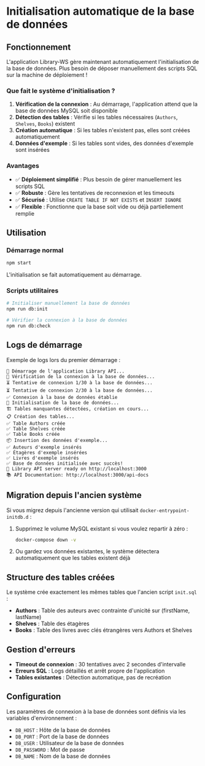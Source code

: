 # Initialisation automatique de la base de données

## Fonctionnement

L'application Library-WS gère maintenant automatiquement l'initialisation de la base de données. Plus besoin de déposer manuellement des scripts SQL sur la machine de déploiement !

### Que fait le système d'initialisation ?

1. **Vérification de la connexion** : Au démarrage, l'application attend que la base de données MySQL soit disponible
2. **Détection des tables** : Vérifie si les tables nécessaires (`Authors`, `Shelves`, `Books`) existent
3. **Création automatique** : Si les tables n'existent pas, elles sont créées automatiquement
4. **Données d'exemple** : Si les tables sont vides, des données d'exemple sont insérées

### Avantages

- ✅ **Déploiement simplifié** : Plus besoin de gérer manuellement les scripts SQL
- ✅ **Robuste** : Gère les tentatives de reconnexion et les timeouts
- ✅ **Sécurisé** : Utilise `CREATE TABLE IF NOT EXISTS` et `INSERT IGNORE`
- ✅ **Flexible** : Fonctionne que la base soit vide ou déjà partiellement remplie

## Utilisation

### Démarrage normal
```bash
npm start
```
L'initialisation se fait automatiquement au démarrage.

### Scripts utilitaires

```bash
# Initialiser manuellement la base de données
npm run db:init

# Vérifier la connexion à la base de données
npm run db:check
```

## Logs de démarrage

Exemple de logs lors du premier démarrage :

```
🔄 Démarrage de l'application Library API...
🔌 Vérification de la connexion à la base de données...
⏳ Tentative de connexion 1/30 à la base de données...
⏳ Tentative de connexion 2/30 à la base de données...
✅ Connexion à la base de données établie
🔄 Initialisation de la base de données...
🏗️ Tables manquantes détectées, création en cours...
📋 Création des tables...
✅ Table Authors créée
✅ Table Shelves créée
✅ Table Books créée
📦 Insertion des données d'exemple...
✅ Auteurs d'exemple insérés
✅ Étagères d'exemple insérées
✅ Livres d'exemple insérés
✅ Base de données initialisée avec succès!
🚀 Library API server ready on http://localhost:3000
📚 API Documentation: http://localhost:3000/api-docs
```

## Migration depuis l'ancien système

Si vous migrez depuis l'ancienne version qui utilisait `docker-entrypoint-initdb.d` :

1. Supprimez le volume MySQL existant si vous voulez repartir à zéro :
   ```bash
   docker-compose down -v
   ```

2. Ou gardez vos données existantes, le système détectera automatiquement que les tables existent déjà

## Structure des tables créées

Le système crée exactement les mêmes tables que l'ancien script `init.sql` :

- **Authors** : Table des auteurs avec contrainte d'unicité sur (firstName, lastName)
- **Shelves** : Table des étagères
- **Books** : Table des livres avec clés étrangères vers Authors et Shelves

## Gestion d'erreurs

- **Timeout de connexion** : 30 tentatives avec 2 secondes d'intervalle
- **Erreurs SQL** : Logs détaillés et arrêt propre de l'application
- **Tables existantes** : Détection automatique, pas de recréation

## Configuration

Les paramètres de connexion à la base de données sont définis via les variables d'environnement :

- `DB_HOST` : Hôte de la base de données
- `DB_PORT` : Port de la base de données
- `DB_USER` : Utilisateur de la base de données
- `DB_PASSWORD` : Mot de passe
- `DB_NAME` : Nom de la base de données
